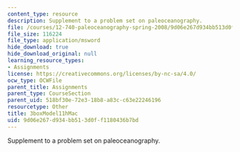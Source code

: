 ```yaml
---
content_type: resource
description: Supplement to a problem set on paleoceanography.
file: /courses/12-740-paleoceanography-spring-2008/9d06e267d934bb513d0ff1180436b7bd_3boxModel11hMac.xls
file_size: 116224
file_type: application/msword
hide_download: true
hide_download_original: null
learning_resource_types:
- Assignments
license: https://creativecommons.org/licenses/by-nc-sa/4.0/
ocw_type: OCWFile
parent_title: Assignments
parent_type: CourseSection
parent_uid: 518bf30e-72e3-18b8-a83c-c63e22246196
resourcetype: Other
title: 3boxModel11hMac
uid: 9d06e267-d934-bb51-3d0f-f1180436b7bd
---
```

Supplement to a problem set on paleoceanography.